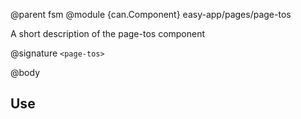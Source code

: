 @parent fsm
@module {can.Component} easy-app/pages/page-tos <page-tos>

A short description of the page-tos component

@signature `<page-tos>`

@body

## Use

